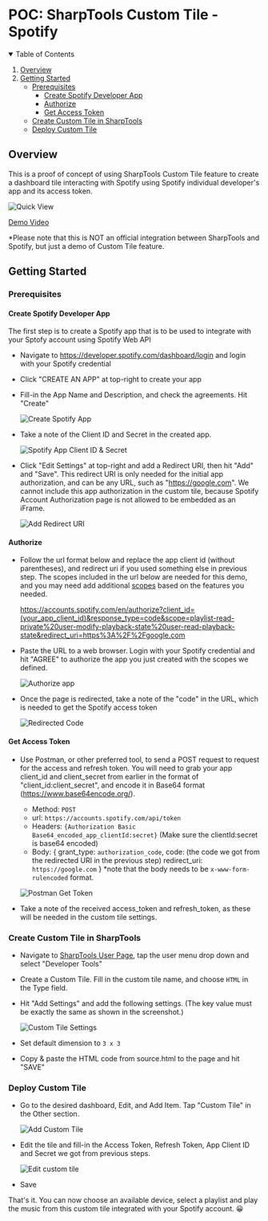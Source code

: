# POC: SharpTools Custom Tile - Spotify
<!-- TABLE OF CONTENTS -->
<details open="open">
  <summary>Table of Contents</summary>
  <ol>
    <li>
      <a href="#overview">Overview</a>
    </li>
    <li>
      <a href="#getting-started">Getting Started</a>
      <ul>
        <li><a href="#prerequisites">Prerequisites</a>
            <ul>
                <li><a href="#create-spotify-developer-app">Create Spotify Developer App</a></li>
                <li><a href="#authorize">Authorize</a></li>
                <li><a href="#get-access-token">Get Access Token</a></li>
            </ul>
        </li>
        <li><a href="#create-custom-tile-in-sharptools">Create Custom Tile in SharpTools</a></li>
        <li><a href="#deploy-custom-tile">Deploy Custom Tile</a></li>
      </ul>
    </li>
  </ol>
</details>

## Overview

This is a proof of concept of using SharpTools Custom Tile feature to create a dashboard tile interacting with Spotify using Spotify individual developer's app and its access token. 

![Quick View](/assets/quick_view.png)

[Demo Video](https://youtu.be/088h3uIvKkY)

*Please note that this is NOT an official integration between SharpTools and Spotify, but just a demo of Custom Tile feature. 

## Getting Started
### Prerequisites
#### Create Spotify Developer App
The first step is to create a Spotify app that is to be used to integrate with your Sptofy account using Spotify Web API
* Navigate to https://developer.spotify.com/dashboard/login and login with your Spotify credential
* Click "CREATE AN APP" at top-right to create your app
* Fill-in the App Name and Description, and check the agreements. Hit "Create"
  
  ![Create Spotify App](/assets/create_spotify_app.png)

* Take a note of the Client ID and Secret in the created app.
  
  ![Spotify App Client ID & Secret](/assets/spotify_app_client_id_secret.png)

* Click "Edit Settings" at top-right and add a Redirect URI, then hit "Add" and "Save". This redirect URI is only needed for the initial app authorization, and can be any URL, such as "https://google.com". We cannot include this app authorization in the custom tile, because Spotify Account Authorization page is not allowed to be embedded as an iFrame. 
  
  ![Add Redirect URI](/assets/add_redirect_uri.png)

#### Authorize
* Follow the url format below and replace the app client id (without parentheses), and redirect uri if you used something else in previous step. The scopes included in the url below are needed for this demo, and you may need add additional [scopes](https://developer.spotify.com/documentation/general/guides/scopes/) based on the features you needed.

  https://accounts.spotify.com/en/authorize?client_id=(your_app_client_id)&response_type=code&scope=playlist-read-private%20user-modify-playback-state%20user-read-playback-state&redirect_uri=https%3A%2F%2Fgoogle.com

* Paste the URL to a web browser. Login with your Spotify credential and hit "AGREE" to authorize the app you just created with the scopes we defined. 
  
  ![Authorize app](/assets/authorize_app.png)

* Once the page is redirected, take a note of the "code" in the URL, which is needed to get the Spotify access token 
  
  ![Redirected Code](/assets/redirected_code.png)

#### Get Access Token
* Use Postman, or other preferred tool, to send a POST request to request for the access and refresh token. You will need to grab your app client_id and client_secret from earlier in the format of "client_id:client_secret", and encode it in Base64 format (https://www.base64encode.org/).
  - Method: `POST`
  - url: `https://accounts.spotify.com/api/token`
  - Headers: `{Authorization Basic Base64_encoded_app_clientId:secret}` (Make sure the clientId:secret is base64 encoded)
  - Body: {
      grant_type: `authorization_code`,
      code: (the code we got from the redirected URI in the previous step)
      redirect_uri: `https://google.com`
    }
    *note that the body needs to be `x-www-form-rulencoded` format.
  
  ![Postman Get Token](/assets/post_request_for_token.png)

* Take a note of the received access_token and refresh_token, as these will be needed in the custom tile settings.

### Create Custom Tile in SharpTools
* Navigate to [SharpTools User Page](https://sharptools.io/user), tap the user menu drop down and select "Developer Tools"
* Create a Custom Tile. Fill in the custom tile name, and choose `HTML` in the Type field.
* Hit "Add Settings" and add the following settings. (The key value must be exactly the same as shown in the screenshot.)

  ![Custom Tile Settings](/assets/configure_custom_tile.png)

* Set default dimension to `3 x 3`   
* Copy & paste the HTML code from source.html to the page and hit "SAVE"

### Deploy Custom Tile
* Go to the desired dashboard, Edit, and Add Item. Tap "Custom Tile" in the Other section. 

  ![Add Custom Tile](/assets/add_custom_tile.png)

* Edit the tile and fill-in the Access Token, Refresh Token, App Client ID and Secret we got from previous steps. 

  ![Edit custom tile](/assets/edit_deployed_custom_tile_settings.png)

* Save

That's it. You can now choose an available device, select a playlist and play the music from this custom tile integrated with your Spotify account.  😀